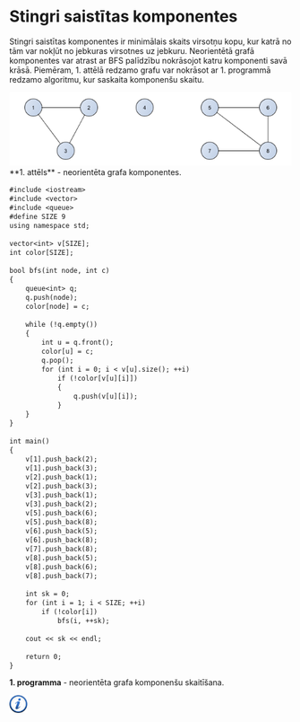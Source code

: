 # Stingri saistītas komponentes

Stingri saistītas komponentes ir minimālais skaits virsotņu kopu, kur katrā no tām var nokļūt no jebkuras virsotnes uz jebkuru. Neorientētā grafā komponentes var atrast ar BFS palīdzību nokrāsojot katru komponenti savā krāsā. Piemēram, 1. attēlā redzamo grafu var nokrāsot ar 1. programmā redzamo algoritmu, kur saskaita komponenšu skaitu.

<img alt="Grafa komponentes" src="/media/theory/graph_components.png" />
**1. attēls** - neorientēta grafa komponentes.

```
#include <iostream>
#include <vector>
#include <queue>
#define SIZE 9
using namespace std;

vector<int> v[SIZE];
int color[SIZE];

bool bfs(int node, int c)
{
    queue<int> q;
    q.push(node);
    color[node] = c;

    while (!q.empty())
    {
        int u = q.front();
        color[u] = c;
        q.pop();
        for (int i = 0; i < v[u].size(); ++i)
            if (!color[v[u][i]])
            {
                q.push(v[u][i]);
            }
    }
}

int main()
{
    v[1].push_back(2);
    v[1].push_back(3);
    v[2].push_back(1);
    v[2].push_back(3);
    v[3].push_back(1);
    v[3].push_back(2);
    v[5].push_back(6);
    v[5].push_back(8);
    v[6].push_back(5);
    v[6].push_back(8);
    v[7].push_back(8);
    v[8].push_back(5);
    v[8].push_back(6);
    v[8].push_back(7);

    int sk = 0;
    for (int i = 1; i < SIZE; ++i)
        if (!color[i])
            bfs(i, ++sk);

    cout << sk << endl;

    return 0;
}
```

**1. programma** - neorientēta grafa komponenšu skaitīšana.

<a href="http://en.wikipedia.org/wiki/Strongly_connected_component" target="_blank">![Vairāk informācija](/media/theory/information.png)</a>